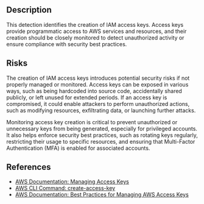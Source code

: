 ## Description

This detection identifies the creation of IAM access keys. Access keys provide programmatic access to AWS services and resources, and their creation should be closely monitored to detect unauthorized activity or ensure compliance with security best practices.

## Risks

The creation of IAM access keys introduces potential security risks if not properly managed or monitored. Access keys can be exposed in various ways, such as being hardcoded into source code, accidentally shared publicly, or left unused for extended periods. If an access key is compromised, it could enable attackers to perform unauthorized actions, such as modifying resources, exfiltrating data, or launching further attacks.

Monitoring access key creation is critical to prevent unauthorized or unnecessary keys from being generated, especially for privileged accounts. It also helps enforce security best practices, such as rotating keys regularly, restricting their usage to specific resources, and ensuring that Multi-Factor Authentication (MFA) is enabled for associated accounts.

## References

- [AWS Documentation: Managing Access Keys](https://docs.aws.amazon.com/IAM/latest/UserGuide/id_credentials_access-keys.html)
- [AWS CLI Command: create-access-key](https://docs.aws.amazon.com/cli/latest/reference/iam/create-access-key.html)
- [AWS Documentation: Best Practices for Managing AWS Access Keys](https://docs.aws.amazon.com/general/latest/gr/aws-access-keys-best-practices.html)
